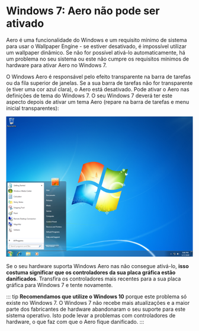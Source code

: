 # Windows 7: Aero não pode ser ativado

Aero é uma funcionalidade do Windows e um requisito mínimo de sistema para usar o Wallpaper Engine - se estiver desativado, é impossível utilizar um wallpaper dinâmico. Se não for possível ativá-lo automaticamente, há um problema no seu sistema ou este não cumpre os requisitos mínimos de hardware para ativar Aero no Windows 7.

O Windows Aero é responsável pelo efeito transparente na barra de tarefas ou da fila superior de janelas. Se a sua barra de tarefas não for transparente (e tiver uma cor azul clara), o Aero está desativado. Pode ativar o Aero nas definições de tema do Windows 7. O seu Windows 7 deverá ter este aspecto depois de ativar um tema Aero (repare na barra de tarefas e menu inicial transparentes):

![Windows 7 com Aero](./w7.png)

Se o seu hardware suporta Windows Aero nas não consegue ativá-lo, **isso costuma significar que os controladores da sua placa gráfica estão danificados**. Transfira os controladores mais recentes para a sua placa gráfica para Windows 7 e tente novamente.

::: tip
**Recomendamos que utilize o Windows 10** porque este problema só existe no Windows 7. O Windows 7 não recebe mais atualizações e a maior parte dos fabricantes de hardware abandonaram o seu suporte para este sistema operativo. Isto pode levar a problemas com controladores de hardware, o que faz com que o Aero fique danificado.
:::
